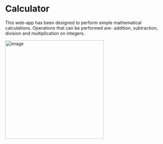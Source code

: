 # Calculator

This web-app has been designed to perform simple mathematical calculations. Operations that can be performed are- addition, subtraction, division and multiplication on integers.

<img width="314" alt="image" src="https://github.com/kuhuk521/Calculator/assets/79625787/935649b9-2872-4503-a341-0bd64bf8c99b">


